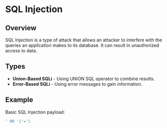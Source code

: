 

# SQL Injection

## Overview
SQL Injection is a type of attack that allows an attacker to interfere with the queries an application makes to its database. It can result in unauthorized access to data.

## Types
- **Union-Based SQLi** - Using UNION SQL operator to combine results.
- **Error-Based SQLi** - Using error messages to gain information.

## Example
Basic SQL Injection payload:
```sql
' OR '1'='1

